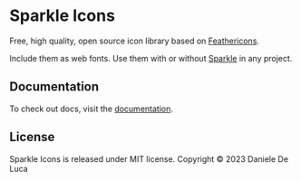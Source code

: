 # Sparkle Icons

Free, high quality, open source icon library based on [Feathericons](https://feathericons.com/).

Include them as web fonts.
Use them with or without [Sparkle](https://github.com/danieledeluca/sparkle) in any project.

## Documentation

To check out docs, visit the [documentation](https://danieledeluca.github.io/sparkle/icons/demo/icons).

## License

Sparkle Icons is released under MIT license. Copyright © 2023 Daniele De Luca
